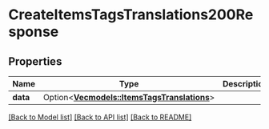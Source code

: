 # CreateItemsTagsTranslations200Response

## Properties

Name | Type | Description | Notes
------------ | ------------- | ------------- | -------------
**data** | Option<[**Vec<models::ItemsTagsTranslations>**](ItemsTagsTranslations.md)> |  | [optional]

[[Back to Model list]](../README.md#documentation-for-models) [[Back to API list]](../README.md#documentation-for-api-endpoints) [[Back to README]](../README.md)


